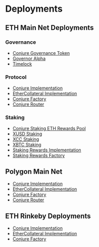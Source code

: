 # Deployments

## ETH Main Net Deployments

### Governance

* [Conjure Governance Token](https://etherscan.io/address/0x00A55375002f3cDa400383F479e7Cd57Bad029A9#code)
* [Governor Alpha](https://etherscan.io/address/0x6cAe87E30445665CA5125d574aa02db4aA9eDB96#code)
* [Timelock](https://etherscan.io/address/0x3aac79279108CF1C7dB7d8250c87eeffC63676f5#code
  )

### Protocol

* [Conjure Implementation](https://etherscan.io/address/0x87dfad2daf236db7890b38769a1871cb10abea9a#code)
* [EtherCollateral Implementation](https://etherscan.io/address/0x4Bd685BCF581f1170B5B065635b193A16f890cDf#code)
* [Conjure Factory](https://etherscan.io/address/0xcE53384b7ea89039e10B98E9401dd3454e4A9b9c#code)
* [Conjure Router](https://etherscan.io/address/0x0263Df631fd4f5825c29F49E33d2E9cE710ecC24#code)

### Staking

* [Conjure Staking ETH Rewards Pool](https://etherscan.io/address/0xc8857c35B6f33a1325143D491589cAE01B504f87#code)
* [XUSD Staking](https://etherscan.io/address/0x9aa6ca73e7f1e5a92d1b67c5faf6fff5043dd375#code)
* [XCC Staking](https://etherscan.io/address/0xb322ee9a990cfecdfb410911e71b5067ecb47d24#code)
* [XBTC Staking](https://etherscan.io/address/0xbee66cdfd721f87a6f3c0e4f4922852eb7241d47#code)
* [Staking Rewards Implementation](https://etherscan.io/address/0x2211DCcB13370CB088af4a5c57c9a593528Fa05C#code)
* [Staking Rewards Factory](https://etherscan.io/address/0x69723E3835A3b4DB9D8b94a8D0496e74C3015205#code)

## Polygon Main Net

* [Conjure Implementation](https://explorer-mainnet.maticvigil.com/address/0xC6Da5Fee70AA6A606E4FfD748108C52E16C07444/transactions)
* [EtherCollateral Implementation](https://explorer-mainnet.maticvigil.com/address/0xBE153Eb48062ba3892C10389844643d37cedA639)
* [Conjure Factory](https://explorer-mainnet.maticvigil.com/address/0x10EcBAA95Bcc1b73DD790fc9d68E166CD72B2F1C)
* [Conjure Router](https://explorer-mainnet.maticvigil.com/address/0x6295EC56620444454Dc7147495997Ae9422871e6)

## ETH Rinkeby Deployments

* [Conjure Implementation](https://rinkeby.etherscan.io/address/0x72B6eC92bD32E8552d52F203C8E5A05E408e6811#code)
* [EtherCollateral Implementation](https://rinkeby.etherscan.io/address/0xd039d5803c30ba02dd32a198ba08afa41518e519)
* [Conjure Factory](https://rinkeby.etherscan.io/address/0xBCAA3bEDB1EF9da9AB96a5439cf9B4E18d11Fcc2#code)

### 

